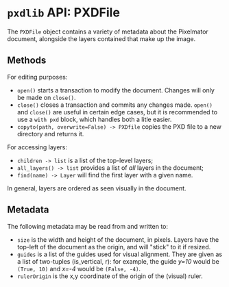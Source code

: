 # `pxdlib` API: PXDFile

The `PXDFile` object contains a variety of metadata about the Pixelmator document, alongside the layers contained that make up the image.

## Methods

For editing purposes:

- `open()` starts a transaction to modify the document. Changes will only be made on `close()`.
- `close()` closes a transaction and commits any changes made. `open()` and `close()` are useful in certain edge cases, but it is recommended to use a `with pxd` block, which handles both a litle easier.
- `copyto(path, overwrite=False) -> PXDfile` copies the PXD file to a new directory and returns it.

For accessing layers:

- `children -> list` is a list of the top-level layers;
- `all_layers() -> list` provides a list of _all_ layers in the document;
- `find(name) -> Layer` will find the first layer with a given name.

In general, layers are ordered as seen visually in the document.

## Metadata

The following metadata may be read from and written to:

- `size` is the width and height of the document, in pixels. Layers have the top-left of the document as the origin, and will "stick" to it if resized.
- `guides` is a list of the guides used for visual alignment. They are given as a list of two-tuples (is_vertical, r): for example, the guide _y=10_ would be `(True, 10)` and _x=-4_ would be `(False, -4)`.
- `rulerOrigin` is the x,y coordinate of the origin of the (visual) ruler.
